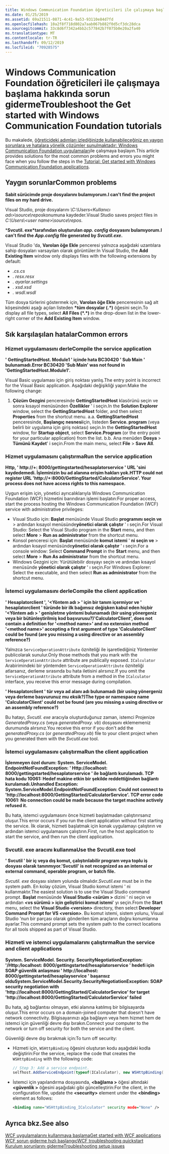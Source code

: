 ```yaml
---
title: Windows Communication Foundation öğreticileri ile çalışmaya başlama hakkında sorun giderme
ms.date: 01/25/2019
ms.assetid: 69a21511-0871-4c41-9a53-93110e84d7fd
ms.openlocfilehash: 10a2f8f718d802a7aab067b882f0d5cf3dc28dca
ms.sourcegitcommit: 33c8d6f7342a4bb2c577842b7f075b0e20a2fa40
ms.translationtype: MT
ms.contentlocale: tr-TR
ms.lasthandoff: 09/12/2019
ms.locfileid: "70928575"
---
```

# <a name="troubleshoot-the-get-started-with-windows-communication-foundation-tutorials"></a><span data-ttu-id="6660b-102">Windows Communication Foundation öğreticileri ile çalışmaya başlama hakkında sorun giderme</span><span class="sxs-lookup"><span data-stu-id="6660b-102">Troubleshoot the Get started with Windows Communication Foundation tutorials</span></span>

<span data-ttu-id="6660b-103">Bu makalede, [öğreticideki adımları izlediğinizde kullanabileceğiniz en yaygın sorunlara ve hatalara yönelik çözümler sunulmaktadır: Windows Communication Foundation uygulamaları](getting-started-tutorial.md)ile çalışmaya başlayın.</span><span class="sxs-lookup"><span data-stu-id="6660b-103">This article provides solutions for the most common problems and errors you might face when you follow the steps in the [Tutorial: Get started with Windows Communication Foundation applications](getting-started-tutorial.md).</span></span> 
  
## <a name="common-problems"></a><span data-ttu-id="6660b-104">Yaygın sorunlar</span><span class="sxs-lookup"><span data-stu-id="6660b-104">Common problems</span></span>

<span data-ttu-id="6660b-105">**Sabit sürücimde proje dosyalarını bulamıyorum.**</span><span class="sxs-lookup"><span data-stu-id="6660b-105">**I can't find the project files on my hard drive.**</span></span>

 <span data-ttu-id="6660b-106">Visual Studio, proje dosyalarını *\\C:\Users&lt;Kullanıcı adı&gt;\source\repos*konumuna kaydeder.</span><span class="sxs-lookup"><span data-stu-id="6660b-106">Visual Studio saves project files in *C:\Users\\&lt;user name&gt;\source\repos*.</span></span>  

<span data-ttu-id="6660b-107">\***Svcutil. exe\*tarafından oluşturulan *app. config* dosyasını bulamıyorum.**</span><span class="sxs-lookup"><span data-stu-id="6660b-107">**I can't find the *App.config* file generated by *Svcutil.exe*.**</span></span>

 <span data-ttu-id="6660b-108">Visual Studio 'da, **Varolan öğe Ekle** penceresi yalnızca aşağıdaki uzantılara sahip dosyaları varsayılan olarak görüntüler:</span><span class="sxs-lookup"><span data-stu-id="6660b-108">In Visual Studio, the **Add Existing Item** window only displays files with the following extensions by default:</span></span> 

- <span data-ttu-id="6660b-109">*.cs*</span><span class="sxs-lookup"><span data-stu-id="6660b-109">*.cs*</span></span> 
- <span data-ttu-id="6660b-110">*. resx*</span><span class="sxs-lookup"><span data-stu-id="6660b-110">*.resx*</span></span> 
- <span data-ttu-id="6660b-111">*. ayarlar*</span><span class="sxs-lookup"><span data-stu-id="6660b-111">*.settings*</span></span>
- <span data-ttu-id="6660b-112">*. xsd*</span><span class="sxs-lookup"><span data-stu-id="6660b-112">*.xsd*</span></span> 
- <span data-ttu-id="6660b-113">*. wsdl*</span><span class="sxs-lookup"><span data-stu-id="6660b-113">*.wsdl*</span></span>

<span data-ttu-id="6660b-114">Tüm dosya türlerini göstermek için, **Varolan öğe Ekle** penceresinin sağ alt köşesindeki aşağı açılan listeden **\*tüm dosyalar (.\*)** öğesini seçin.</span><span class="sxs-lookup"><span data-stu-id="6660b-114">To display all file types, select **All Files (\*.\*)** in the drop-down list in the lower-right corner of the **Add Existing Item** window.</span></span>  
  
## <a name="common-errors"></a><span data-ttu-id="6660b-115">Sık karşılaşılan hatalar</span><span class="sxs-lookup"><span data-stu-id="6660b-115">Common errors</span></span>

### <a name="compile-the-service-application"></a><span data-ttu-id="6660b-116">Hizmet uygulamasını derle</span><span class="sxs-lookup"><span data-stu-id="6660b-116">Compile the service application</span></span> 

<span data-ttu-id="6660b-117">**' GettingStartedHost. Module1 ' içinde hata BC30420 ' Sub Main ' bulunamadı.**</span><span class="sxs-lookup"><span data-stu-id="6660b-117">**Error BC30420 'Sub Main' was not found in 'GettingStartedHost.Module1'.**</span></span>

<span data-ttu-id="6660b-118">Visual Basic uygulaması için giriş noktası yanlış.</span><span class="sxs-lookup"><span data-stu-id="6660b-118">The entry point is incorrect for the Visual Basic application.</span></span> <span data-ttu-id="6660b-119">Aşağıdaki değişikliği yapın:</span><span class="sxs-lookup"><span data-stu-id="6660b-119">Make the following change:</span></span>

   1. <span data-ttu-id="6660b-120">**Çözüm Gezgini** penceresinde **GettingStartedHost** klasörünü seçin ve sonra kısayol menüsünden **Özellikler** ' i seçin.</span><span class="sxs-lookup"><span data-stu-id="6660b-120">In the **Solution Explorer** window, select the **GettingStartedHost** folder, and then select **Properties** from the shortcut menu.</span></span>
    <span data-ttu-id="6660b-121">a.</span><span class="sxs-lookup"><span data-stu-id="6660b-121">a.</span></span> <span data-ttu-id="6660b-122">**GettingStartedHost** penceresinde, **Başlangıç nesnesi**için, listeden **Service. program** (veya belirli bir uygulama için giriş noktası) seçin.</span><span class="sxs-lookup"><span data-stu-id="6660b-122">In the **GettingStartedHost** window, for **Startup object**, select **Service.Program** (or the entry point for your particular application) from the list.</span></span> 
    <span data-ttu-id="6660b-123">b.</span><span class="sxs-lookup"><span data-stu-id="6660b-123">b.</span></span> <span data-ttu-id="6660b-124">Ana menüden **Dosya** > **Tümünü Kaydet**' i seçin.</span><span class="sxs-lookup"><span data-stu-id="6660b-124">From the main menu, select **File** > **Save All**.</span></span>

### <a name="run-the-service-application"></a><span data-ttu-id="6660b-125">Hizmet uygulamasını çalıştırma</span><span class="sxs-lookup"><span data-stu-id="6660b-125">Run the service application</span></span> 

<span data-ttu-id="6660b-126">**Http, ' http:\//+: 8000/gettingstarted/hesaplatorservice ' URL 'sini kaydedemedi. İşleminizin bu ad alanına erişim hakları yok.**</span><span class="sxs-lookup"><span data-stu-id="6660b-126">**HTTP could not register URL 'http:\//+:8000/GettingStarted/CalculatorService'. Your process does not have access rights to this namespace.**</span></span> 

 <span data-ttu-id="6660b-127">Uygun erişim için, yönetici ayrıcalıklarıyla Windows Communication Foundation (WCF) hizmetini barındıran işlemi başlatın:</span><span class="sxs-lookup"><span data-stu-id="6660b-127">For proper access, start the process hosting the Windows Communication Foundation (WCF) service with administrative privileges:</span></span>

- <span data-ttu-id="6660b-128">Visual Studio için: **Başlat** menüsünde Visual Studio **programını seçin ve** > ardından kısayol menüsünde**yönetici olarak çalıştır** ' ı seçin.</span><span class="sxs-lookup"><span data-stu-id="6660b-128">For Visual Studio: Select the Visual Studio program in the **Start** menu, and then select **More** > **Run as administrator** from the shortcut menu.</span></span>
- <span data-ttu-id="6660b-129">Konsol penceresi için: **Başlat** menüsünde **komut istemi** ' **ni seçin ve** > ardından kısayol menüsünde**yönetici olarak çalıştır** ' ı seçin.</span><span class="sxs-lookup"><span data-stu-id="6660b-129">For a console window: Select **Command Prompt** in the **Start** menu, and then select **More** > **Run As administrator** from the shortcut menu.</span></span>
- <span data-ttu-id="6660b-130">Windows Gezgini için: Yürütülebilir dosyayı seçin ve ardından kısayol menüsünde **yönetici olarak çalıştır** ' ı seçin.</span><span class="sxs-lookup"><span data-stu-id="6660b-130">For Windows Explorer: Select the executable, and then select **Run as administrator** from the shortcut menu.</span></span>

### <a name="compile-the-client-application"></a><span data-ttu-id="6660b-131">İstemci uygulamasını derle</span><span class="sxs-lookup"><span data-stu-id="6660b-131">Compile the client application</span></span>

<span data-ttu-id="6660b-132">**' Hesaplatorclient ', '\<Yöntem adı > ' için bir tanım içermiyor ve ' hesaplatorclient ' türünde bir ilk bağımsız değişken kabul eden hiçbir '\<Yöntem adı > ' genişletme yöntemi bulunamadı (bir using yönergeniz veya bir bütünleştirilmiş kod başvurusu?)**</span><span class="sxs-lookup"><span data-stu-id="6660b-132">**'CalculatorClient', does not contain a definition for '\<method name>' and no extension method '\<method name>' accepting a first argument of type 'CalculatorClient' could be found (are you missing a using directive or an assembly reference?)**</span></span>  

<span data-ttu-id="6660b-133">Yalnızca `ServiceOperationAttribute` özniteliği ile işaretlediğiniz Yöntemler publicolarak sunulur.</span><span class="sxs-lookup"><span data-stu-id="6660b-133">Only those methods that you mark with the `ServiceOperationAttribute` attribute are publically exposed.</span></span> <span data-ttu-id="6660b-134">`ICalculator` Arabirimindeki bir yöntemden `ServiceOperationAttribute` özniteliği atlarsanız, derleme sırasında bu hata iletisini alırsınız.</span><span class="sxs-lookup"><span data-stu-id="6660b-134">If you omit the `ServiceOperationAttribute` attribute from a method in the `ICalculator` interface, you receive this error message during compilation.</span></span>  

<span data-ttu-id="6660b-135">**' Hesaplatorclient ' tür veya ad alanı adı bulunamadı (bir using yönergeniz veya derleme başvurunuz mu eksik?)**</span><span class="sxs-lookup"><span data-stu-id="6660b-135">**The type or namespace name 'CalculatorClient' could not be found (are you missing a using directive or an assembly reference?)**</span></span>

 <span data-ttu-id="6660b-136">Bu hatayı, *Svcutil. exe* aracıyla oluşturduğunuz zaman, istemci Projenize *GeneratedProxy.cs* (veya *generatedProxy. vb*) dosyasını eklememeniz durumunda alırsınız.</span><span class="sxs-lookup"><span data-stu-id="6660b-136">You receive this error if you don't add the *generatedProxy.cs* (or *generatedProxy.vb*) file to your client project when you generated them with the *Svcutil.exe* tool.</span></span>  

### <a name="run-the-client-application"></a><span data-ttu-id="6660b-137">İstemci uygulamasını çalıştırma</span><span class="sxs-lookup"><span data-stu-id="6660b-137">Run the client application</span></span>

<span data-ttu-id="6660b-138">**İşlenmeyen özel durum: System. ServiceModel. EndpointNotFoundException: ' Http:\//localhost: 8000/gettingstarted/hesaplatorservice ' ile bağlantı kurulamadı. TCP hata kodu 10061: Hedef makine etkin bir şekilde reddettiğinden bağlantı kurulamadı.**</span><span class="sxs-lookup"><span data-stu-id="6660b-138">**Unhandled Exception: System.ServiceModel.EndpointNotFoundException: Could not connect to 'http:\//localhost:8000/GettingStarted/CalculatorService'. TCP error code 10061: No connection could be made because the target machine actively refused it.**</span></span>

<span data-ttu-id="6660b-139">Bu hata, istemci uygulamasını önce hizmeti başlatmadan çalıştırırsanız oluşur.</span><span class="sxs-lookup"><span data-stu-id="6660b-139">This error occurs if you run the client application without first starting the service.</span></span> <span data-ttu-id="6660b-140">İlk olarak, hizmeti başlatmak için konak uygulamayı çalıştırın ve ardından istemci uygulamasını çalıştırın.</span><span class="sxs-lookup"><span data-stu-id="6660b-140">First, run the host application to start the service, and then run the client application.</span></span>

### <a name="use-the-svcutilexe-tool"></a><span data-ttu-id="6660b-141">Svcutil. exe aracını kullanma</span><span class="sxs-lookup"><span data-stu-id="6660b-141">Use the Svcutil.exe tool</span></span>
   
<span data-ttu-id="6660b-142">**' Svcutil ' bir iç veya dış komut, çalıştırılabilir program veya toplu iş dosyası olarak tanınmıyor.**</span><span class="sxs-lookup"><span data-stu-id="6660b-142">**'Svcutil' is not recognized as an internal or external command, operable program, or batch file.**</span></span>

 <span data-ttu-id="6660b-143">*Svcutil. exe* dosyası sistem yolunda olmalıdır.</span><span class="sxs-lookup"><span data-stu-id="6660b-143">*Svcutil.exe* must be in the system path.</span></span> <span data-ttu-id="6660b-144">En kolay çözüm, Visual Studio komut istemi ' ni kullanmaktır.</span><span class="sxs-lookup"><span data-stu-id="6660b-144">The easiest solution is to use the Visual Studio command prompt.</span></span> <span data-ttu-id="6660b-145">**Başlat** menüsünde **Visual Studio \<sürüm >** dizini ' ni seçin ve ardından  **\<vs sürümü > için geliştirici komut istemi**' yı seçin.</span><span class="sxs-lookup"><span data-stu-id="6660b-145">From the **Start** menu, select the **Visual Studio \<version>** directory, then select **Developer Command Prompt for VS \<version>**.</span></span> <span data-ttu-id="6660b-146">Bu komut istemi, sistem yolunu, Visual Studio 'nun bir parçası olarak gönderilen tüm araçların doğru konumlarına ayarlar.</span><span class="sxs-lookup"><span data-stu-id="6660b-146">This command prompt sets the system path to the correct locations for all tools shipped as part of Visual Studio.</span></span>  
  
### <a name="run-the-service-and-client-applications"></a><span data-ttu-id="6660b-147">Hizmeti ve istemci uygulamalarını çalıştırma</span><span class="sxs-lookup"><span data-stu-id="6660b-147">Run the service and client applications</span></span>

<span data-ttu-id="6660b-148">**System. ServiceModel. Security. SecurityNegotiationException: '\/Http:/localhost: 8000/gettingstarted/hesaplatorservice ' hedefi için SOAP güvenlik anlaşması ' http:\//localhost: 8000/gettingstarted/hesaplayservice ' başarısız oldu**</span><span class="sxs-lookup"><span data-stu-id="6660b-148">**System.ServiceModel.Security.SecurityNegotiationException: SOAP security negotiation with 'http:\//localhost:8000/GettingStarted/CalculatorService' for target 'http:\//localhost:8000/GettingStarted/CalculatorService' failed**</span></span>  

<span data-ttu-id="6660b-149">Bu hata, ağ bağlantısı olmayan, etki alanına katılmış bir bilgisayarda oluşur.</span><span class="sxs-lookup"><span data-stu-id="6660b-149">This error occurs on a domain-joined computer that doesn't have network connectivity.</span></span> <span data-ttu-id="6660b-150">Bilgisayarınızı ağa bağlayın veya hem hizmet hem de istemci için güvenliği devre dışı bırakın.</span><span class="sxs-lookup"><span data-stu-id="6660b-150">Connect your computer to the network or turn off security for both the service and the client.</span></span> 

<span data-ttu-id="6660b-151">Güvenliği devre dışı bırakmak için:</span><span class="sxs-lookup"><span data-stu-id="6660b-151">To turn off security:</span></span>

- <span data-ttu-id="6660b-152">Hizmeti için, `WSHttpBinding` öğesini oluşturan kodu aşağıdaki kodla değiştirin:</span><span class="sxs-lookup"><span data-stu-id="6660b-152">For the service, replace the code that creates the `WSHttpBinding` with the following code:</span></span>  
  
    ```csharp
    // Step 3: Add a service endpoint.
    selfhost.AddServiceEndpoint(typeof(ICalculator), new WSHttpBinding(SecurityMode.None), "CalculatorService");  
    ```

- <span data-ttu-id="6660b-153">İstemci için yapılandırma dosyasında,  **\<bağlama >** öğesi altındaki  **\<güvenlik >** öğesini aşağıdaki gibi güncelleştirin:</span><span class="sxs-lookup"><span data-stu-id="6660b-153">For the client, in the configuration file, update the **\<security>** element under the **\<binding>** element as follows:</span></span>  
  
    ```xml
    <binding name="WSHttpBinding_ICalculator" security mode="None" />
    ```  

## <a name="see-also"></a><span data-ttu-id="6660b-154">Ayrıca bkz.</span><span class="sxs-lookup"><span data-stu-id="6660b-154">See also</span></span>  
 [<span data-ttu-id="6660b-155">WCF uygulamalarını kullanmaya başlama</span><span class="sxs-lookup"><span data-stu-id="6660b-155">Get started with WCF applications</span></span>](getting-started-tutorial.md)  
 [<span data-ttu-id="6660b-156">WCF sorun giderme hızlı başlangıç</span><span class="sxs-lookup"><span data-stu-id="6660b-156">WCF troubleshooting quickstart</span></span>](wcf-troubleshooting-quickstart.md)  
 [<span data-ttu-id="6660b-157">Kurulum sorunlarını giderme</span><span class="sxs-lookup"><span data-stu-id="6660b-157">Troubleshooting setup issues</span></span>](troubleshooting-setup-issues.md)

